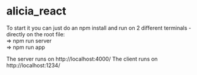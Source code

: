 # alicia_react

To start it you can just do an <command> npm install </command> and run on 2 different terminals - directly on the root file: <br />
=>  npm run server <br />
=> npm run app 
 
The server runs on http://localhost:4000/
The client runs on http://localhost:1234/
